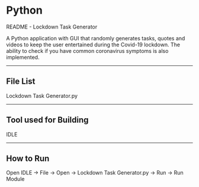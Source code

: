 # Python
README - Lockdown Task Generator

A Python application with GUI that randomly generates tasks,
quotes and videos to keep the user entertained during 
the Covid-19 lockdown. The ability to check if you have common
coronavirus symptoms is also implemented.

---------
File List
---------
Lockdown Task Generator.py

----------------------
Tool used for Building
----------------------
IDLE

----------
How to Run
----------
Open IDLE -> File -> Open -> Lockdown Task Generator.py -> Run -> Run Module
